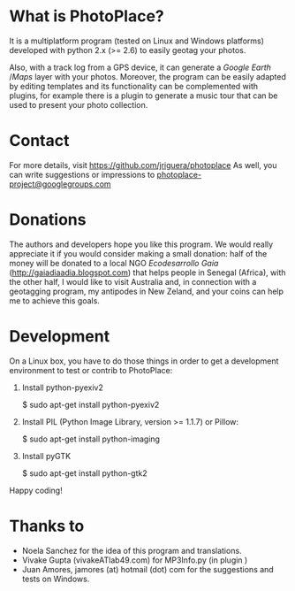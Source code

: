 What is PhotoPlace?
===================

It is a multiplatform program (tested on Linux and Windows platforms) 
developed with python 2.x (>= 2.6) to easily geotag your photos. 

Also, with a track log from a GPS device, it can generate a *Google Earth*
/*Maps* layer with your photos. Moreover, the program can be easily adapted 
by editing templates and its functionality can be complemented with plugins, 
for example there is a plugin to generate a music tour that can be used 
to present your photo collection. 


Contact
=======

For more details, visit https://github.com/jriguera/photoplace
As well, you can write suggestions or impressions to 
photoplace-project@googlegroups.com


Donations
=========

The authors and developers hope you like this program. We would really 
appreciate it if you would consider making a small donation: half of the 
money will be donated to a local NGO *Ecodesarrollo Gaia* 
(http://gaiadiaadia.blogspot.com) that helps people in Senegal (Africa), 
with the other half, I would like to visit Australia and,  in connection 
with a geotagging  program, my antipodes in New Zeland, and your coins 
can help me to achieve this goals.


Development
===========

On a Linux box, you have to do those things in order to get a development 
environment to test or contrib to PhotoPlace:

1. Install python-pyexiv2

   $ sudo apt-get install python-pyexiv2


2. Install PIL (Python Image Library, version >= 1.1.7) or Pillow:

   $ sudo apt-get install python-imaging


3. Install pyGTK

   $ sudo apt-get install python-gtk2


Happy coding!


Thanks to
=========

* Noela Sanchez for the idea of this program and translations.
* Vivake Gupta (vivakeATlab49.com) for MP3Info.py (in plugin <tour>)
* Juan Amores, jamores (at) hotmail (dot) com for the suggestions and tests on Windows.
